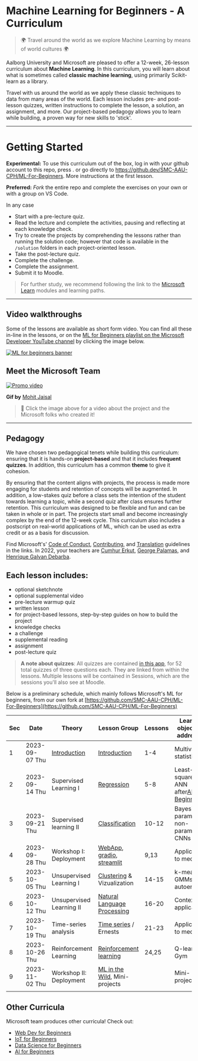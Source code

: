 
# Machine Learning for Beginners - A Curriculum

> 🌍 Travel around the world as we explore Machine Learning by means of world cultures 🌍

Aalborg University and Microsoft are pleased to offer a 12-week, 26-lesson curriculum about **Machine Learning**. In this curriculum, you will learn about what is sometimes called **classic machine learning**, using primarily Scikit-learn as a library.

Travel with us around the world as we apply these classic techniques to data from many areas of the world. Each lesson includes pre- and post-lesson quizzes, written instructions to complete the lesson, a solution, an assignment, and more. Our project-based pedagogy allows you to learn while building, a proven way for new skills to 'stick'.

---

# Getting Started

**Experimental:** To use this curriculum out of the box, log in with your github account to this repo, press . or go directly to https://github.dev/SMC-AAU-CPH/ML-For-Beginners. More instructions at the first lesson.

**Preferred:** *Fork* the entire repo and complete the exercises on your own or with a group on VS Code.

In any case

- Start with a pre-lecture quiz.
- Read the lecture and complete the activities, pausing and reflecting at each knowledge check.
- Try to create the projects by comprehending the lessons rather than running the solution code; however that code is available in the `/solution` folders in each project-oriented lesson.
- Take the post-lecture quiz.
- Complete the challenge.
- Complete the assignment.
- Submit it to Moodle.

> For further study, we recommend following the link to the [Microsoft Learn](https://docs.microsoft.com/en-us/users/jenlooper-2911/collections/k7o7tg1gp306q4?WT.mc_id=academic-15963-cxa) modules and learning paths.

---

## Video walkthroughs

Some of the lessons are available as short form video. You can find all these in-line in the lessons, or on the [ML for Beginners playlist on the Microsoft Developer YouTube channel](https://aka.ms/ml-beginners-videos) by clicking the image below.

[![ML for beginners banner](https://github.com/microsoft/ML-For-Beginners/raw/main/ml-for-beginners-video-banner.png)](https://aka.ms/ml-beginners-videos)

## Meet the Microsoft Team

[![Promo video](ml.gif)](https://youtu.be/Tj1XWrDSYJU "Promo video")

**Gif by** [Mohit Jaisal](https://linkedin.com/in/mohitjaisal)

> 🎥 Click the image above for a video about the project and the Microsoft folks who created it!

---

## Pedagogy

We have chosen two pedagogical tenets while building this curriculum: ensuring that it is hands-on **project-based** and that it includes **frequent quizzes**. In addition, this curriculum has a common **theme** to give it cohesion.

By ensuring that the content aligns with projects, the process is made more engaging for students and retention of concepts will be augmented. In addition, a low-stakes quiz before a class sets the intention of the student towards learning a topic, while a second quiz after class ensures further retention. This curriculum was designed to be flexible and fun and can be taken in whole or in part. The projects start small and become increasingly complex by the end of the 12-week cycle. This curriculum also includes a postscript on real-world applications of ML, which can be used as extra credit or as a basis for discussion.

Find Microsoft's' [Code of Conduct](CODE_OF_CONDUCT.md), [Contributing](CONTRIBUTING.md), and [Translation](TRANSLATIONS.md) guidelines in the links. In 2022, your teachers are [Cumhur Erkut](https://cerkut.github.io/), [George Palamas](https://vbn.aau.dk/en/persons/141622), and [Henrique Galvan Debarba](https://vbn.aau.dk/en/persons/153014).

## Each lesson includes:

- optional sketchnote
- optional supplemental video
- pre-lecture warmup quiz
- written lesson
- for project-based lessons, step-by-step guides on how to build the project
- knowledge checks
- a challenge
- supplemental reading
- assignment
- post-lecture quiz

> **A note about quizzes**: All quizzes are contained [in this app](https://gray-sand-07a10f403.1.azurestaticapps.net/), for 52 total quizzes of three questions each. They are linked from within the lessons. Multiple lessons will be contained in Sessions, which are the sessions you'll also see at Moodle.

Below is a preliminary schedule, which mainly follows Microsoft's ML for beginners, from our own fork at [https://github.com/SMC-AAU-CPH/ML-For-Beginners](https://github.com/SMC-AAU-CPH/ML-For-Beginners)

| **Sec** | **Date**  | **Theory**         | **Lesson Group**                                                                  | **Lessons** | **Learning objectives addressed**                                                                                   |
| ------------- | --------------- | ------------------------ | --------------------------------------------------------------------------------------- | ----------------- | ------------------------------------------------------------------------------------------------------------------------- |
| 1             | 2023-09-07 Thu | [Introduction]()            | [Introduction](1-Introduction/README.md)                                                   | 1-4               | Multivariate statistics                                                                                                   |
| 2             | 2023-09-14 Thu | Supervised Learning I    | [Regression](2-Regression/README.md)                                                       | 5-8               | Least-squares, ANN after[AI-For-Beginners](https://github.com/microsoft/AI-For-Beginners/blob/main/lessons/3-NeuralNetworks) |
| 3             | 2023-09-21 Thu  | Supervised learning II   | [Classification](4-Classification/README.md)                                               | 10-12             | Bayesian, parametric, non-parametric, CNNs                                                                                |
| 4             | 2023-09-28 Thu | Workshop I: Deployment   | [WebApp](3-Web-App/README.md), [gradio](https://gradio.app/), [streamlit](https://streamlit.io/) | 9,13              | Application to media                                                                                                      |
| 5             | 2023-10-05 Thu | Unsupervised Learning I  | [Clustering](5-Clustering/README.md) & Vizualization                                       | 14-15             | k-means, GMMs, PCA, autoencoder                                                                                           |
| 6             | 2023-10-12 Thu | Unsupervised Learning II | [Natural Language Processing](6-NLP/README.md)                                             | 16-20             | Context and application                                                                                                   |
| 7             | 2023-10-19 Thu | Time-series analysis     | [Time series](8-TimeSeries/README.md) / Ernests                                            | 21-23             | Application to media                                                                                                      |
| 8             | 2023-10-26 Thu  | Reinforcement Learning   | [Reinforcement learning](8-Reinforcement/README)                                           | 24,25             | Q-learning, Gym                                                                                                           |
| 9             | 2023-11-02 Thu | Workshop II: Deployment  | [ML in the Wild](9-Real-World/README.md), Mini-projects                                    |                   | Mini-projects                                                                                                             |
|               |                 |                          |                                                                                         |                   |                                                                                                                           |

## Other Curricula

Microsoft team produces other curricula! Check out:

- [Web Dev for Beginners](https://aka.ms/webdev-beginners)
- [IoT for Beginners](https://aka.ms/iot-beginners)
- [Data Science for Beginners](https://aka.ms/datascience-beginners)
- [AI for Beginners](https://aka.ms/ai-beginners)
